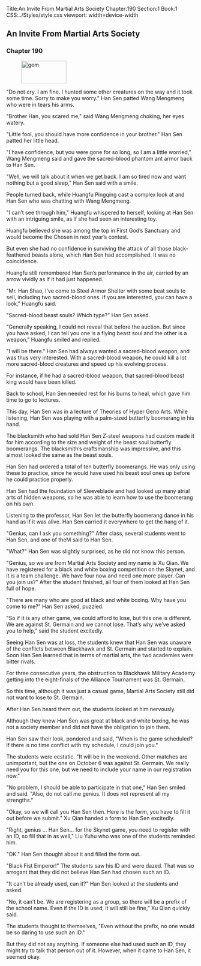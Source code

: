 Title:An Invite From Martial Arts Society 
Chapter:190 
Section:1 
Book:1 
CSS:../Styles/style.css 
viewport: width=device-width
  
## An Invite From Martial Arts Society
### Chapter 190
  
<figure>
	<img src="../Images/gem.gif" alt="gem" id="gem" width="120" height="60" />
</figure>
  

  
"Do not cry. I am fine. I hunted some other creatures on the way and it took some time. Sorry to make you worry." Han Sen patted Wang Mengmeng who were in tears his arms.

"Brother Han, you scared me," said Wang Mengmeng choking, her eyes watery.

"Little fool, you should have more confidence in your brother." Han Sen patted her little head.

"I have confidence, but you were gone for so long, so I am a little worried," Wang Mengmeng said and gave the sacred-blood phantom ant armor back to Han Sen.

"Well, we will talk about it when we get back. I am so tired now and want nothing but a good sleep," Han Sen said with a smile.

People turned back, while Huangfu Pingqing cast a complex look at and Han Sen who was chatting with Wang Mengmeng.

"I can’t see through him," Huangfu whispered to herself, looking at Han Sen with an intriguing smile, as if she had seen an interesting toy.

Huangfu believed she was among the top in First God’s Sanctuary and would become the Chosen in next year’s contest.

But even she had no confidence in surviving the attack of all those black-feathered beasts alone, which Han Sen had accomplished. It was no coincidence.

Huangfu still remembered Han Sen’s performance in the air, carried by an arrow vividly as if it had just happened.

"Mr. Han Shao, I’ve come to Steel Armor Shelter with some beat souls to sell, including two sacred-blood ones. If you are interested, you can have a look," Huangfu said.

"Sacred-blood beast souls? Which type?" Han Sen asked.

"Generally speaking, I could not reveal that before the auction. But since you have asked, I can tell you one is a flying beast soul and the other is a weapon," Huangfu smiled and replied.

"I will be there." Han Sen had always wanted a sacred-blood weapon, and was thus very interested. With a sacred-blood weapon, he could kill a lot more sacred-blood creatures and speed up his evolving process.

For instance, if he had a sacred-blood weapon, that sacred-blood beast king would have been killed.

Back to school, Han Sen needed rest for his burns to heal, which gave him time to go to lectures.

This day, Han Sen was in a lecture of Theories of Hyper Geno Arts. While listening, Han Sen was playing with a palm-sized butterfly boomerang in his hand.

The blacksmith who had sold Han Sen Z-steel weapons had custom made it for him according to the size and weight of the beast soul butterfly boomerangs. The blacksmith’s craftsmanship was impressive, and this almost looked the same as the beast souls.

Han Sen had ordered a total of ten butterfly boomerangs. He was only using these to practice, since he would have used his beast soul ones up before he could practice properly.

Han Sen had the foundation of Sleeveblade and had looked up many atrial arts of hidden weapons, so he was able to learn how to use the boomerang on his own.

Listening to the professor, Han Sen let the butterfly boomerang dance in his hand as if it was alive. Han Sen carried it everywhere to get the hang of it.

"Genius, can I ask you something?" After class, several students went to Han Sen, and one of theM said to Han Sen.

"What?" Han Sen was slightly surprised, as he did not know this person.

"Genius, so we are from Martial Arts Society and my name is Xu Qian. We have registered for a black and white boxing competition on the Skynet, and it is a team challenge. We have four now and need one more player. Can you join us?" After the student finished, all four of them looked at Han Sen full of hope.

"There are many who are good at black and white boxing. Why have you come to me?" Han Sen asked, puzzled.

"So if it is any other game, we could afford to lose, but this one is different. We are against St. Germain and we cannot lose. That’s why we’ve asked you to help," said the student excitedly.

Seeing Han Sen was at loss, the students knew that Han Sen was unaware of the conflicts between Blackhawk and St. Germain and started to explain. Soon Han Sen learned that in terms of martial arts, the two academies were bitter rivals.

For three consecutive years, the obstruction to Blackhawk Military Academy getting into the eight-finals of the Alliance Tournament was St. Germain.

So this time, although it was just a casual game, Martial Arts Society still did not want to lose to St. Germain.

After Han Sen heard them out, the students looked at him nervously.

Although they knew Han Sen was great at black and white boxing, he was not a society member and did not have the obligation to join them.

Han Sen saw their look, pondered and said, "When is the game scheduled? If there is no time conflict with my schedule, I could join you."

The students were ecstatic. "It will be in the weekend. Other matches are unimportant, but the one on October 6 was against St. Germain. We really need you for this one, but we need to include your name in our registration now."

"No problem, I should be able to participate in that one," Han Sen smiled and said. "Also, do not call me genius. It does not represent all my strengths."

"Okay, so we will call you Han Sen then. Here is the form, you have to fill it out before we submit." Xu Qian handed a form to Han Sen excitedly.

"Right, genius ... Han Sen... for the Skynet game, you need to register with an ID, so fill that in as well," Liu Yuhu who was one of the students reminded him.

"OK." Han Sen thought about it and filled the form out.

"Black Fist Emperor!" The students saw his ID and were dazed. That was so arrogant that they did not believe Han Sen had chosen such an ID.

"It can’t be already used, can it?" Han Sen looked at the students and asked.

"No, it can’t be. We are registering as a group, so there will be a prefix of the school name. Even if the ID is used, it will still be fine," Xu Qian quickly said.

The students thought to themselves, "Even without the prefix, no one would be so daring to use such an ID."

But they did not say anything. If someone else had used such an ID, they might try to talk that person out of it. However, when it came to Han Sen, it seemed okay.